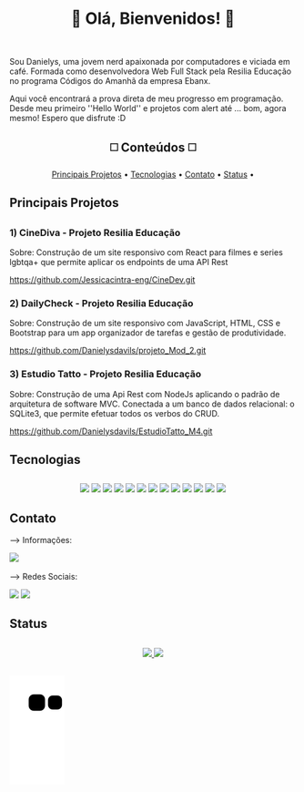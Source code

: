<h1 align='center' >🍁 Olá, Bienvenidos! 🍁</h1>

<br>

<p>Sou Danielys, uma jovem nerd apaixonada por computadores e viciada em café. Formada como desenvolvedora Web Full Stack pela Resilia Educação no programa Códigos do Amanhã da empresa Ebanx. 

<br> 

Aqui você encontrará a prova direta de meu progresso em programação. Desde meu primeiro ''Hello World'' e projetos com alert até ... bom, agora mesmo! Espero que disfrute :D</p>

##

<h2 align='center'>◻️ Conteúdos ◻️</h2>

<p align="center">
 <a href="#principais-projetos"> Principais Projetos</a> •
 <a href="#tecnologias">Tecnologias</a> • 
 <a href="#contato">Contato</a> • 
 <a href="#status">Status</a> • 
</p>

##

<h2>Principais Projetos</h2>
 
##
  
  <h3>1) CineDiva - Projeto Resilia Educação</h3>
  
  Sobre: Construção de um site responsivo com React para filmes e series lgbtqa+ que permite aplicar os endpoints de uma API Rest
  
  https://github.com/Jessicacintra-eng/CineDev.git
  
  <h3>2) DailyCheck - Projeto Resilia Educação</h3>
  
  Sobre: Construção de um site responsivo com JavaScript, HTML, CSS e Bootstrap para um app organizador de tarefas e gestão de produtividade. 
  
  https://github.com/Danielysdavils/projeto_Mod_2.git
  
  <h3>3) Estudio Tatto - Projeto Resilia Educação</h3>
   
  Sobre: Construção de uma Api Rest com NodeJs aplicando o padrão de arquitetura de software MVC. Conectada a um banco de dados relacional: o SQLite3, que permite efetuar todos os verbos do CRUD. 
  
  https://github.com/Danielysdavils/EstudioTatto_M4.git
  
  ##
  
 <h2>Tecnologias</h2>
 
  ## 
  
  <div align='center'>
    <img src='https://img.shields.io/badge/JavaScript-323330?style=for-the-badge&logo=javascript&logoColor=F7DF1E'>
    <img src='https://img.shields.io/badge/Node.js-339933?style=for-the-badge&logo=nodedotjs&logoColor=white'>
    <img src='https://img.shields.io/badge/jQuery-0769AD?style=for-the-badge&logo=jquery&logoColor=white'>
    <img src='https://img.shields.io/badge/Heroku-430098?style=for-the-badge&logo=heroku&logoColor=white'>
    <img src='https://img.shields.io/badge/React-20232A?style=for-the-badge&logo=react&logoColor=61DAFB'>
    <img src='https://img.shields.io/badge/Bootstrap-563D7C?style=for-the-badge&logo=bootstrap&logoColor=white'>
    <img src='https://img.shields.io/badge/Figma-F24E1E?style=for-the-badge&logo=figma&logoColor=white'>
    <img src='https://img.shields.io/badge/Adobe%20Illustrator-FF9A00?style=for-the-badge&logo=adobe%20illustrator&logoColor=white'>
    <img src='https://img.shields.io/badge/GIT-E44C30?style=for-the-badge&logo=git&logoColor=white'>
    <img src='https://img.shields.io/badge/MongoDB-4EA94B?style=for-the-badge&logo=mongodb&logoColor=white'>
    <img src='https://img.shields.io/badge/MySQL-005C84?style=for-the-badge&logo=mysql&logoColor=white'>
    <img src='https://img.shields.io/badge/SQLite-07405E?style=for-the-badge&logo=sqlite&logoColor=white'>
    <img src='https://img.shields.io/badge/PowerBI-F2C811?style=for-the-badge&logo=Power%20BI&logoColor=white'>
  </div>
 
##

<h2>Contato</h2>

--> Informações:
  
  <div>
    <a href="mailto:danielisdavils@gmail.com"><img src='https://img.shields.io/badge/Gmail-D14836?style=for-the-badge&logo=gmail&logoColor=white'></a>
  </div>

--> Redes Sociais:

  <div>
    <a href='https://www.instagram.com/dn_lin15/'><img src='https://img.shields.io/badge/Instagram-E4405F?style=for-the-badge&logo=instagram&logoColor=white'></a>
    <a href='https://www.linkedin.com/in/danielys-davila/'><img src='https://img.shields.io/badge/LinkedIn-0077B5?style=for-the-badge&logo=linkedin&logoColor=white'></a>
  </div>


##
  
 <h2>Status</h2>
 
## 

<div align="center">
  <a href="https://github.com/danileysdavils">
  <img height="180em" src="https://github-readme-stats.vercel.app/api?username=danielysdavils&show_icons=true&theme=synthwave&include_all_commits=true&count_private=true"/>
  <img height="180em" src="https://github-readme-stats.vercel.app/api/top-langs/?username=danielysdavils&layout=compact&langs_count=7&theme=synthwave"/>
</div>

##

  ![Snake animation](https://github.com/danielysdavils/danielysdavils/blob/output/github-contribution-grid-snake.svg)
 
</div>

